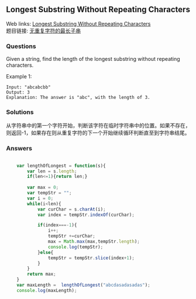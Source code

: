 ## Longest Substring Without Repeating Characters

Web links: [Longest Substring Without Repeating Characters](https://leetcode.com/problems/longest-substring-without-repeating-characters/description/)  
题目链接: [无重复字符的最长子串](https://leetcode-cn.com/problems/longest-substring-without-repeating-characters/description/)

### Questions

Given a string, find the length of the longest substring without repeating characters.

Example 1:

```
Input: "abcabcbb"
Output: 3 
Explanation: The answer is "abc", with the length of 3. 
```

### Solutions

从字符串中的第一个字符开始，判断该字符在临时字符串中的位置。如果不存在，则返回-1，如果存在则从重复字符的下一个开始继续循环判断直至到字符串结尾。

### Answers

``` javascript

	var lengthOfLongest = function(s){
		var len = s.length;
		if(len<=1){return len;}
		
		var max = 0;
		var tempStr = "";
		var i = 0;
		while(i<len){
			var curChar = s.charAt(i);
			var index = tempStr.indexOf(curChar);

			if(index===-1){
				i++;
				tempStr +=curChar;
				max = Math.max(max,tempStr.length); 
				console.log(tempStr);
			}else{
				tempStr = tempStr.slice(index+1);
			}
		}
		return max;
	}
	var maxLength =  lengthOfLongest("abcdasadasadas");
	console.log(maxLength);

```